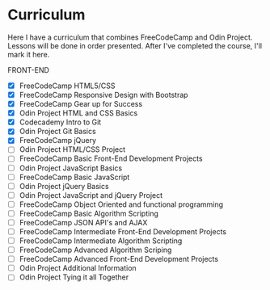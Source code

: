 # Curriculum
Here I have a curriculum that combines FreeCodeCamp and Odin Project. Lessons will be done in order presented. After I've completed the course, I'll mark it here.

FRONT-END
- [x] FreeCodeCamp HTML5/CSS
- [x] FreeCodeCamp Responsive Design with Bootstrap
- [x] FreeCodeCamp Gear up for Success
- [x] Odin Project HTML and CSS Basics
- [x] Codecademy Intro to Git
- [x] Odin Project Git Basics
- [x] FreeCodeCamp jQuery
- [ ] Odin Project HTML/CSS Project
- [ ] FreeCodeCamp Basic Front-End Development Projects
- [ ] Odin Project JavaScript Basics
- [ ] FreeCodeCamp Basic JavaScript
- [ ] Odin Project jQuery Basics
- [ ] Odin Project JavaScript and jQuery Project
- [ ] FreeCodeCamp Object Oriented and functional programming
- [ ] FreeCodeCamp Basic Algorithm Scripting
- [ ] FreeCodeCamp JSON API's and AJAX
- [ ] FreeCodeCamp Intermediate Front-End Development Projects
- [ ] FreeCodeCamp Intermediate Algorithm Scripting
- [ ] FreeCodeCamp Advanced Algorithm Scriping
- [ ] FreeCodeCamp Advanced Front-End Development Projects
- [ ] Odin Project Additional Information 
- [ ] Odin Project Tying it all Together
